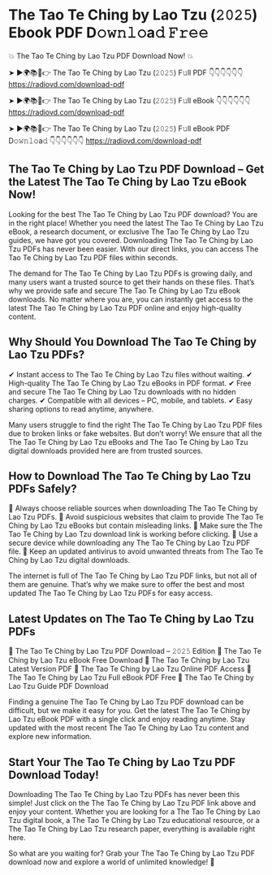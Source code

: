 # The Tao Te Ching by Lao Tzu (𝟸𝟶𝟸𝟻) Ebook PDF D𝚘𝚠𝚗𝚕𝚘a𝚍 𝙵𝚛𝚎𝚎

💥 The Tao Te Ching by Lao Tzu PDF Download Now! 💥

➤ ►🌍📚📱👉 The Tao Te Ching by Lao Tzu (𝟸𝟶𝟸𝟻) F𝚞ll PDF 👇👇👇👇👇👇
https://radiovd.com/download-pdf

➤ ►🌍📚📱👉 The Tao Te Ching by Lao Tzu (𝟸𝟶𝟸𝟻) F𝚞ll eBook 👇👇👇👇👇👇
https://radiovd.com/download-pdf

➤ ►🌍📚📱👉 The Tao Te Ching by Lao Tzu (𝟸𝟶𝟸𝟻) F𝚞ll eBook PDF D𝚘𝚠𝚗𝚕𝚘a𝚍 👇👇👇👇👇👇
https://radiovd.com/download-pdf

## The Tao Te Ching by Lao Tzu PDF Download – Get the Latest The Tao Te Ching by Lao Tzu eBook Now!

Looking for the best The Tao Te Ching by Lao Tzu PDF download? You are in the right place! Whether you need the latest The Tao Te Ching by Lao Tzu eBook, a research document, or exclusive The Tao Te Ching by Lao Tzu guides, we have got you covered. Downloading The Tao Te Ching by Lao Tzu PDFs has never been easier. With our direct links, you can access The Tao Te Ching by Lao Tzu PDF files within seconds.

The demand for The Tao Te Ching by Lao Tzu PDFs is growing daily, and many users want a trusted source to get their hands on these files. That’s why we provide safe and secure The Tao Te Ching by Lao Tzu eBook downloads. No matter where you are, you can instantly get access to the latest The Tao Te Ching by Lao Tzu PDF online and enjoy high-quality content.

## Why Should You Download The Tao Te Ching by Lao Tzu PDFs?

✔ Instant access to The Tao Te Ching by Lao Tzu files without waiting.
✔ High-quality The Tao Te Ching by Lao Tzu eBooks in PDF format.
✔ Free and secure The Tao Te Ching by Lao Tzu downloads with no hidden charges.
✔ Compatible with all devices – PC, mobile, and tablets.
✔ Easy sharing options to read anytime, anywhere.

Many users struggle to find the right The Tao Te Ching by Lao Tzu PDF files due to broken links or fake websites. But don’t worry! We ensure that all the The Tao Te Ching by Lao Tzu eBooks and The Tao Te Ching by Lao Tzu digital downloads provided here are from trusted sources.

## How to Download The Tao Te Ching by Lao Tzu PDFs Safely?

📌 Always choose reliable sources when downloading The Tao Te Ching by Lao Tzu PDFs.
📌 Avoid suspicious websites that claim to provide The Tao Te Ching by Lao Tzu eBooks but contain misleading links.
📌 Make sure the The Tao Te Ching by Lao Tzu download link is working before clicking.
📌 Use a secure device while downloading any The Tao Te Ching by Lao Tzu PDF file.
📌 Keep an updated antivirus to avoid unwanted threats from The Tao Te Ching by Lao Tzu digital downloads.

The internet is full of The Tao Te Ching by Lao Tzu PDF links, but not all of them are genuine. That’s why we make sure to offer the best and most updated The Tao Te Ching by Lao Tzu PDFs for easy access.

## Latest Updates on The Tao Te Ching by Lao Tzu PDFs

🔹 The Tao Te Ching by Lao Tzu PDF Download – 𝟸𝟶𝟸𝟻 Edition
🔹 The Tao Te Ching by Lao Tzu eBook Free Download
🔹 The Tao Te Ching by Lao Tzu Latest Version PDF
🔹 The Tao Te Ching by Lao Tzu Online PDF Access
🔹 The Tao Te Ching by Lao Tzu Full eBook PDF Free
🔹 The Tao Te Ching by Lao Tzu Guide PDF Download

Finding a genuine The Tao Te Ching by Lao Tzu PDF download can be difficult, but we make it easy for you. Get the latest The Tao Te Ching by Lao Tzu eBook PDF with a single click and enjoy reading anytime. Stay updated with the most recent The Tao Te Ching by Lao Tzu content and explore new information.

## Start Your The Tao Te Ching by Lao Tzu PDF Download Today!

Downloading The Tao Te Ching by Lao Tzu PDFs has never been this simple! Just click on the The Tao Te Ching by Lao Tzu PDF link above and enjoy your content. Whether you are looking for a The Tao Te Ching by Lao Tzu digital book, a The Tao Te Ching by Lao Tzu educational resource, or a The Tao Te Ching by Lao Tzu research paper, everything is available right here.

So what are you waiting for? Grab your The Tao Te Ching by Lao Tzu PDF download now and explore a world of unlimited knowledge! 🚀